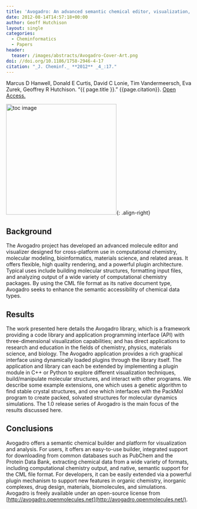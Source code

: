 ```yaml
---
title: 'Avogadro: An advanced semantic chemical editor, visualization, and analysis platform'
date: 2012-08-14T14:57:18+00:00
author: Geoff Hutchison
layout: single
categories:
  - Cheminformatics
  - Papers
header:
  teaser: /images/abstracts/Avogadro-Cover-Art.png
doi: //doi.org/10.1186/1758-2946-4-17
citation: "_J. Cheminf._ **2012** _4_:17."
---
```

Marcus D Hanwell, Donald E Curtis, David C Lonie, Tim Vandermeersch, Eva Zurek, Geoffrey R Hutchison. &#8220;{{ page.title }}.&#8221; {{page.citation}}. [Open Access.]({{page.doi}})

<!--more-->

<img alt="toc image" src="{{ page.header.teaser }}" width="300 px">{: .align-right}

## Background

The Avogadro project has developed an advanced molecule editor and visualizer designed for cross-platform use in computational chemistry, molecular modeling, bioinformatics, materials science, and related areas. It offers flexible, high quality rendering, and a powerful plugin architecture. Typical uses include building molecular structures, formatting input files, and analyzing output of a wide variety of computational chemistry packages. By using the CML file format as its native document type, Avogadro seeks to enhance the semantic accessibility of chemical data types.

## Results

The work presented here details the Avogadro library, which is a framework providing a code library and application programming interface (API) with three-dimensional visualization capabilities; and has direct applications to research and education in the fields of chemistry, physics, materials science, and biology. The Avogadro application provides a rich graphical interface using dynamically loaded plugins through the library itself. The application and library can each be extended by implementing a plugin module in C++ or Python to explore different visualization techniques, build/manipulate molecular structures, and interact with other programs. We describe some example extensions, one which uses a genetic algorithm to find stable crystal structures, and one which interfaces with the PackMol program to create packed, solvated structures for molecular dynamics simulations. The 1.0 release series of Avogadro is the main focus of the results discussed here.

## Conclusions

Avogadro offers a semantic chemical builder and platform for visualization and analysis. For users, it offers an easy-to-use builder, integrated support for downloading from common databases such as PubChem and the Protein Data Bank, extracting chemical data from a wide variety of formats, including computational chemistry output, and native, semantic support for the CML file format. For developers, it can be easily extended via a powerful plugin mechanism to support new features in organic chemistry, inorganic complexes, drug design, materials, biomolecules, and simulations. Avogadro is freely available under an open-source license from [http://avogadro.openmolecules.net](http://avogadro.openmolecules.net/).
